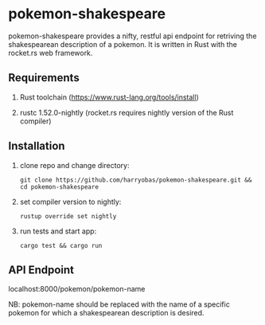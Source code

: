# pokemon-shakespeare

pokemon-shakespeare provides a nifty, restful api endpoint for retriving the shakespearean description of a pokemon. It is written in Rust with the rocket.rs web framework.

## Requirements

1. Rust toolchain (https://www.rust-lang.org/tools/install)

2. rustc 1.52.0-nightly (rocket.rs requires nightly version of the Rust compiler)

## Installation 

1. clone repo and change directory:
    ```
    git clone https://github.com/harryobas/pokemon-shakespeare.git && cd pokemon-shakespeare

    ```
2. set compiler version to nightly:
    ```
    rustup override set nightly

    ```
3. run tests and start app:
    ```
    cargo test && cargo run 

    ```

## API Endpoint

localhost:8000/pokemon/pokemon-name

NB: pokemon-name should be replaced with the name of a specific pokemon for which a shakespearean description is desired. 




